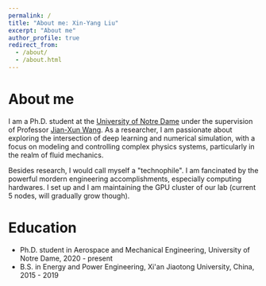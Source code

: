 ```yaml
---
permalink: /
title: "About me: Xin-Yang Liu"
excerpt: "About me"
author_profile: true
redirect_from: 
  - /about/
  - /about.html
---
```

# About me
I am a Ph.D. student at the [University of Notre Dame](https://www.nd.edu) under the supervision of Professor [Jian-Xun Wang](http://sites.nd.edu/jianxun-wang/). As a researcher, I am passionate about exploring the intersection of deep learning and numerical simulation, with a focus on modeling and controlling complex physics systems, particularly in the realm of fluid mechanics.  

Besides research, I would call myself a "technophile". I am fancinated by the powerful mordern engineering accomplishments, especially computing hardwares. I set up and I am maintaining the GPU cluster of our lab (current 5 nodes, will gradually grow though). 

# Education
* Ph.D. student in Aerospace and Mechanical Engineering, University of Notre Dame, 2020 - present
* B.S. in Energy and Power Engineering, Xi'an Jiaotong University, China, 2015 - 2019
